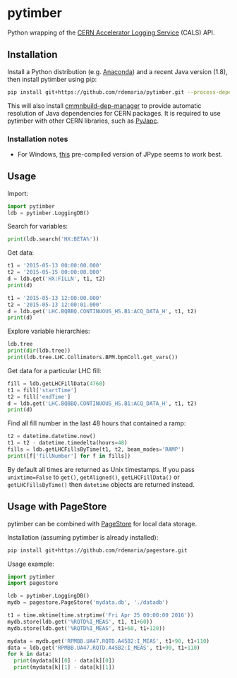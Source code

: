 # pytimber

Python wrapping of the [CERN Accelerator Logging Service][cals] (CALS) API.

[cals]: https://wikis.cern.ch/display/CALS/CERN+Accelerator+Logging+Service

## Installation

Install a Python distribution (e.g. [Anaconda][]) and a recent Java version
(1.8), then install pytimber using pip:

[anaconda]: https://www.continuum.io/downloads

```sh
pip install git+https://github.com/rdemaria/pytimber.git --process-dependency-links
```

This will also install [cmmnbuild-dep-manager][] to provide automatic
resolution of Java dependencies for CERN packages. It is required to use
pytimber with other CERN libraries, such as [PyJapc][].

[cmmnbuild-dep-manager]: https://gitlab.cern.ch/scripting-tools/cmmnbuild-dep-manager
[pyjapc]: https://gitlab.cern.ch/scripting-tools/pyjapc

### Installation notes

  * For Windows, [this][jpype-win] pre-compiled version of JPype seems to work
    best.

[jpype-win]: http://www.lfd.uci.edu/~gohlke/pythonlibs/#jpype

## Usage

Import:

```python
import pytimber
ldb = pytimber.LoggingDB()
```

Search for variables:

```python
print(ldb.search('HX:BETA%'))
```

Get data:

```python
t1 = '2015-05-13 00:00:00.000'
t2 = '2015-05-15 00:00:00.000'
d = ldb.get('HX:FILLN', t1, t2)
print(d)
```

```python
t1 = '2015-05-13 12:00:00.000'
t2 = '2015-05-13 12:00:01.000'
d = ldb.get('LHC.BQBBQ.CONTINUOUS_HS.B1:ACQ_DATA_H', t1, t2)
print(d)
```

Explore variable hierarchies:

```python
ldb.tree
print(dir(ldb.tree))
print(ldb.tree.LHC.Collimators.BPM.bpmColl.get_vars())
```

Get data for a particular LHC fill:

```python
fill = ldb.getLHCFillData(4760)
t1 = fill['startTime']
t2 = fill['endTime']
d = ldb.get('LHC.BQBBQ.CONTINUOUS_HS.B1:ACQ_DATA_H', t1, t2)
print(d)
```

Find all fill number in the last 48 hours that contained a ramp:

```python
t2 = datetime.datetime.now()
t1 = t2 - datetime.timedelta(hours=48)
fills = ldb.getLHCFillsByTime(t1, t2, beam_modes='RAMP')
print([f['fillNumber'] for f in fills])
```

By default all times are returned as Unix timestamps. If you pass
`unixtime=False` to `get()`, `getAligned()`, `getLHCFillData()` or
`getLHCFillsByTime()` then `datetime` objects are returned instead.

## Usage with PageStore

pytimber can be combined with [PageStore][] for local data storage.

[pagestore]: https://github.com/rdemaria/pagestore

Installation (assuming pytimber is already installed):

```sh
pip install git+https://github.com/rdemaria/pagestore.git
```

Usage example:

```python
import pytimber
import pagestore

ldb = pytimber.LoggingDB()
mydb = pagestore.PageStore('mydata.db', './datadb')

t1 = time.mktime(time.strptime('Fri Apr 25 00:00:00 2016'))
mydb.store(ldb.get('%RQTD%I_MEAS', t1, t1+60))
mydb.store(ldb.get('%RQTD%I_MEAS', t1+60, t1+120))

mydata = mydb.get('RPMBB.UA47.RQTD.A45B2:I_MEAS', t1+90, t1+110)
data = ldb.get('RPMBB.UA47.RQTD.A45B2:I_MEAS', t1+90, t1+110)
for k in data:
  print(mydata[k][0] - data[k][0])
  print(mydata[k][1] - data[k][1])
```
